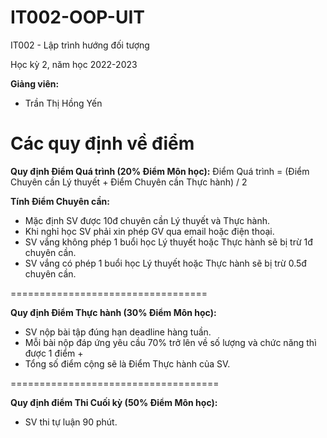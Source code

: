 # IT002-OOP-UIT

IT002 - Lập trình hướng đối tượng

Học kỳ 2, năm học 2022-2023

**Giảng viên:**
- Trần Thị Hồng Yến

# Các quy định về điểm

**Quy định Điểm Quá trình (20% Điểm Môn học):**
           Điểm Quá trình = (Điểm Chuyên cần Lý thuyết + Điểm Chuyên cần Thực hành) / 2

**Tính Điểm Chuyên cần:**
- Mặc định SV được 10đ chuyên cần Lý thuyết và Thực hành.
- Khi nghỉ học SV phải xin phép GV qua email hoặc điện thoại.
- SV vắng không phép 1 buổi học Lý thuyết hoặc Thực hành sẽ bị trừ 1đ chuyên cần.
- SV vắng có phép 1 buổi học Lý thuyết hoặc Thực hành sẽ bị trừ 0.5đ chuyên cần.

==================================

**Quy định Điểm Thực hành (30% Điểm Môn học):**
- SV nộp bài tập đúng hạn deadline hàng tuần.
- Mỗi bài nộp đáp ứng yêu cầu 70% trở lên về số lượng và chức năng thì được 1 điểm +
- Tổng số điểm cộng sẽ là Điểm Thực hành của SV.

====================================

**Quy định điểm Thi Cuối kỳ (50% Điểm Môn học):**
- SV thi tự luận 90 phút.

